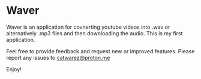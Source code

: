 # Waver

Waver is an application for covnerting youtube videos into .wav or alternatively .mp3 files and then downloading the audio.
This is my first application. 

Feel free to provide feedback and request new or improved features. 
Please report any issues to catwarez@proton.me

Enjoy!
